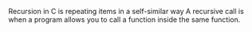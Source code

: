 Recursion in C is repeating items in a self-similar way
A recursive call is when a program allows you to call a function inside the same function.